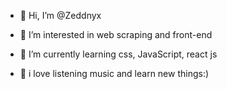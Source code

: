 - 👋 Hi, I’m @Zeddnyx
- 👀 I’m interested in web scraping and front-end
- 🌱 I’m currently learning css, JavaScript, react js

- 💆 i love listening music and learn new things:)

<!---
Zeddnyx/Zeddnyx is a ✨ special ✨ repository because its `README.md` (this file) appears on your GitHub profile.
You can click the Preview link to take a look at your changes.
--->
